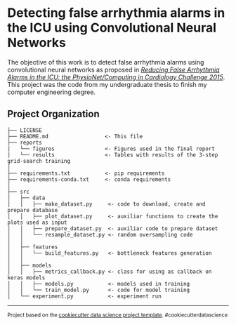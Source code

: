 Detecting false arrhythmia alarms in the ICU using Convolutional Neural Networks
==============================

The objective of this work is to detect false arrhythmia alarms using convolutional neural networks as proposed in [_Reducing False Arrhythmia Alarms in the ICU: the PhysioNet/Computing in Cardiology Challenge 2015_](https://physionet.org/challenge/2015/). This project was the code from my undergraduate thesis to finish my computer engineering degree. 

Project Organization
------------

    ├── LICENSE
    ├── README.md                  <- This file
    ├── reports
    |   └── figures                <- Figures used in the final report
    |   └── results                <- Tables with results of the 3-step grid-search training
    │
    ├── requirements.txt           <- pip requirements
    ├── requirements-conda.txt     <- conda requirements
    │
    ├── src
    │   ├── data
    │   │   ├── make_dataset.py     <- code to download, create and prepare database
    │   │   ├── plot_dataset.py     <- auxiliar functions to create the plots used as input
    │   │   ├── prepare_dataset.py  <- auxiliar code to prepare dataset
    │   │   └── resample_dataset.py <- random oversampling code
    │   │
    │   ├── features
    │   │   └── build_features.py   <- bottleneck features generation
    │   │
    │   ├── models
    │   │   ├── metrics_callback.py <- class for using as callback on keras models
    │   │   ├── models.py           <- models used in training
    │   │   └── train_model.py      <- code for model training
    │   └── experiment.py           <- experiment run
--------

<p><small>Project based on the <a target="_blank" href="https://drivendata.github.io/cookiecutter-data-science/">cookiecutter data science project template</a>. #cookiecutterdatascience</small></p>
